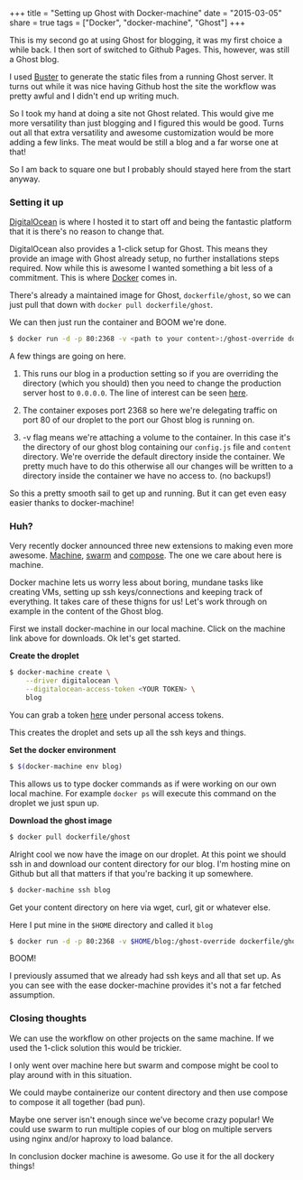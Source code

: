 +++
title = "Setting up Ghost with Docker-machine"
date = "2015-03-05"
share = true
tags = ["Docker", "docker-machine", "Ghost"]
+++

This is my second go at using Ghost for blogging, it was my first choice a while back. I then sort of switched to Github Pages. This, however, was still a Ghost blog.

I used [Buster](https://github.com/axitkhurana/buster) to generate the static files from a running Ghost server. It turns out while it was nice having Github host the site the workflow was pretty awful and I didn't end up writing much.

So I took my hand at doing a site not Ghost related. This would give me more versatility than just blogging and I figured this would be good. Turns out all that extra versatility and awesome customization would be more adding a few links. The meat would be still a blog and a far worse one at that!

So I am back to square one but I probably should stayed here from the start anyway.

### Setting it up

[DigitalOcean](https://www.digitalocean.com) is where I hosted it to start off and being the fantastic platform that it is there's no reason to change that.

DigitalOcean also provides a 1-click setup for Ghost. This means they provide an image with Ghost already setup, no further installations steps required. Now while this is awesome I wanted something a bit less of a commitment. This is where [Docker](https://www.docker.com/) comes in.

There's already a maintained image for Ghost, `dockerfile/ghost`, so we can just pull that down with `docker pull dockerfile/ghost`.

We can then just run the container and BOOM we're done.

```sh
$ docker run -d -p 80:2368 -v <path to your content>:/ghost-override dockerfile/ghost
```

A few things are going on here.

1. This runs our blog in a production setting so if you are overriding the directory (which you should) then you need to change the production server host to `0.0.0.0`. The line of interest can be seen [here](https://github.com/TryGhost/Ghost/blob/master/config.example.js#L25).

2. The container exposes port 2368 so here we're delegating traffic on port 80 of our droplet to the port our Ghost blog is running on.

3. -v flag means we're attaching a volume to the container. In this case it's the directory of our ghost blog containing our `config.js` file and `content` directory. We're override the default directory inside the container. We pretty much have to do this otherwise all our changes will be written to a directory inside the container we have no access to. (no backups!)

So this a pretty smooth sail to get up and running. But it can get even easy easier thanks to docker-machine!

### Huh?

Very recently docker announced three new extensions to making even more awesome. [Machine](https://docs.docker.com/machine/), [swarm](https://docs.docker.com/swarm/) and [compose](https://docs.docker.com/compose/). The one we care about here is machine.

Docker machine lets us worry less about boring, mundane tasks like creating VMs, setting up ssh keys/connections and keeping track of everything. It takes care of these thigns for us! Let's work through on example in the content of the Ghost blog.

First we install docker-machine in our local machine. Click on the machine link above for downloads. Ok let's get started.

**Create the droplet**

```sh
$ docker-machine create \
    --driver digitalocean \
    --digitalocean-access-token <YOUR TOKEN> \
    blog
```

You can grab a token [here](https://cloud.digitalocean.com/settings/applications) under personal access tokens.

This creates the droplet and sets up all the ssh keys and things.

**Set the docker environment**

```sh
$ $(docker-machine env blog)
```

This allows us to type docker commands as if were working on our own local machine. For example `docker ps` will execute this command on the droplet we just spun up.

**Download the ghost image**

```sh
$ docker pull dockerfile/ghost
```

Alright cool we now have the image on our droplet. At this point we should ssh in and download our content directory for our blog. I'm hosting mine on Github but all that matters if that you're backing it up somewhere.

```sh
$ docker-machine ssh blog
```

Get your content directory on here via wget, curl, git or whatever else.

Here I put mine in the `$HOME` directory and called it `blog`

```sh
$ docker run -d -p 80:2368 -v $HOME/blog:/ghost-override dockerfile/ghost
```

BOOM!

I previously assumed that we already had ssh keys and all that set up. As you can see with the ease docker-machine provides it's not a far fetched assumption.

### Closing thoughts

We can use the workflow on other projects on the same machine. If we used the 1-click solution this would be trickier.

I only went over machine here but swarm and compose might be cool to play around with in this situation. 

We could maybe containerize our content directory and then use compose to compose it all together (bad pun).

Maybe one server isn't enough since we've become crazy popular! We could use swarm to run multiple copies of our blog on multiple servers using nginx and/or haproxy to load balance.

In conclusion docker machine is awesome. Go use it for the all dockery things!

